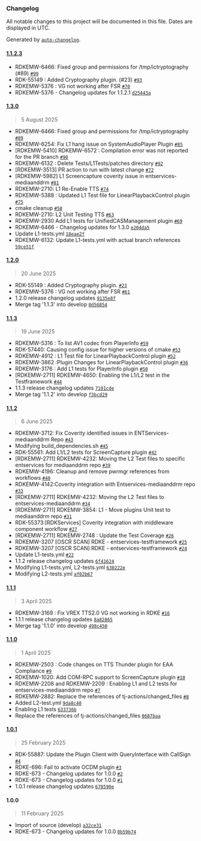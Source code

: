 ### Changelog

All notable changes to this project will be documented in this file. Dates are displayed in UTC.

Generated by [`auto-changelog`](https://github.com/CookPete/auto-changelog).

#### [1.1.2.3](https://github.com/rdkcentral/entservices-mediaanddrm/compare/1.3.0...1.1.2.3)

- RDKEMW-6466: Fixed group and permissions for /tmp/ictryptography (#89) [`#99`](https://github.com/rdkcentral/entservices-mediaanddrm/pull/99)
- RDK-55149 : Added Cryptography plugin. (#23) [`#93`](https://github.com/rdkcentral/entservices-mediaanddrm/pull/93)
- RDKEMW-5376 : VG not working after FSR [`#70`](https://github.com/rdkcentral/entservices-mediaanddrm/pull/70)
- RDKEMW-5376 - Changelog updates for 1.1.2.1 [`d25443a`](https://github.com/rdkcentral/entservices-mediaanddrm/commit/d25443a8ad369379850b2ace0ecc2679e272bdf3)

#### [1.3.0](https://github.com/rdkcentral/entservices-mediaanddrm/compare/1.2.0...1.3.0)

> 5 August 2025

- RDKEMW-6466: Fixed group and permissions for /tmp/ictryptography [`#89`](https://github.com/rdkcentral/entservices-mediaanddrm/pull/89)
- RDKEMW-6254: Fix L1 hang issue on SystemAudioPlayer Plugin [`#85`](https://github.com/rdkcentral/entservices-mediaanddrm/pull/85)
- [RDKEMW-5410] RDKEMW-6572 : Compilation error was not reported for the PR branch [`#90`](https://github.com/rdkcentral/entservices-mediaanddrm/pull/90)
- RDKEMW-6132 : Delete Tests/L1Tests/patches directory [`#92`](https://github.com/rdkcentral/entservices-mediaanddrm/pull/92)
- [RDKEMW-3513] PR action to run with latest change [`#72`](https://github.com/rdkcentral/entservices-mediaanddrm/pull/72)
- [RDKEMW-5982] L1 Screencapture coverity issue in entservices-mediaanddrm [`#81`](https://github.com/rdkcentral/entservices-mediaanddrm/pull/81)
- RDKEMW-2710: L1 Re-Enable TTS [`#74`](https://github.com/rdkcentral/entservices-mediaanddrm/pull/74)
- RDKEMW-5388 : Updated L1 Test file for LinearPlaybackControl plugin [`#75`](https://github.com/rdkcentral/entservices-mediaanddrm/pull/75)
- cmake cleanup [`#58`](https://github.com/rdkcentral/entservices-mediaanddrm/pull/58)
- RDKEMW-2710: L2 Unit Testing TTS [`#63`](https://github.com/rdkcentral/entservices-mediaanddrm/pull/63)
- RDKEMW-2930 Add L1 tests for UnifiedCASManagement plugin [`#69`](https://github.com/rdkcentral/entservices-mediaanddrm/pull/69)
- RDKEMW-6466 - Changelog updates for 1.3.0 [`e204da5`](https://github.com/rdkcentral/entservices-mediaanddrm/commit/e204da54e2df974a04919b8ae1e2e9f1bc4536f0)
- Update L1-tests.yml [`18eae2f`](https://github.com/rdkcentral/entservices-mediaanddrm/commit/18eae2fa061ea824c57ec2346eb60036c7a7c6ac)
- RDKEMW-6132: Update L1-tests.yml with actual branch references [`59ce51f`](https://github.com/rdkcentral/entservices-mediaanddrm/commit/59ce51f3a1b8f0c64ab51144493b0deda0c9d5da)

#### [1.2.0](https://github.com/rdkcentral/entservices-mediaanddrm/compare/1.1.3...1.2.0)

> 20 June 2025

- RDK-55149 : Added Cryptography plugin. [`#23`](https://github.com/rdkcentral/entservices-mediaanddrm/pull/23)
- RDKEMW-5376 : VG not working after FSR [`#61`](https://github.com/rdkcentral/entservices-mediaanddrm/pull/61)
- 1.2.0 release changelog updates [`9135e8f`](https://github.com/rdkcentral/entservices-mediaanddrm/commit/9135e8fb4dbb6792c7f4cdd78c8cf9c6d0a6886c)
- Merge tag '1.1.3' into develop [`0d56854`](https://github.com/rdkcentral/entservices-mediaanddrm/commit/0d56854fd2fd51a2611ca46fc0b0095466ae1787)

#### [1.1.3](https://github.com/rdkcentral/entservices-mediaanddrm/compare/1.1.2...1.1.3)

> 19 June 2025

- RDKEMW-5316 : To list AV1 codec from PlayerInfo [`#59`](https://github.com/rdkcentral/entservices-mediaanddrm/pull/59)
- RDK-57440: Causing config issue for higher versions of cmake [`#53`](https://github.com/rdkcentral/entservices-mediaanddrm/pull/53)
- RDKEMW-4912 : L1 Test file for LinearPlaybackControl plugin [`#52`](https://github.com/rdkcentral/entservices-mediaanddrm/pull/52)
- RDKEMW-3862 :Plugin Changes for LinearPlaybackControl plugin [`#36`](https://github.com/rdkcentral/entservices-mediaanddrm/pull/36)
- RDKEMW-3176 : Add L1 tests for PlayerInfo plugin [`#50`](https://github.com/rdkcentral/entservices-mediaanddrm/pull/50)
- [RDKEMW-2711] RDKEMW-4650: Enabling the L1/L2 test in the Testframework [`#44`](https://github.com/rdkcentral/entservices-mediaanddrm/pull/44)
- 1.1.3 release changelog updates [`7101cde`](https://github.com/rdkcentral/entservices-mediaanddrm/commit/7101cde3111d748c2285405f0a0c908ffd5ffc25)
- Merge tag '1.1.2' into develop [`f3bcd29`](https://github.com/rdkcentral/entservices-mediaanddrm/commit/f3bcd29881c051cd71057c580f6a64672c4e99aa)

#### [1.1.2](https://github.com/rdkcentral/entservices-mediaanddrm/compare/1.1.1...1.1.2)

> 6 June 2025

- RDKEMW-3712: Fix Coverity identified issues in ENTServices-mediaanddrm Repo [`#43`](https://github.com/rdkcentral/entservices-mediaanddrm/pull/43)
- Modifying build_dependencies.sh [`#45`](https://github.com/rdkcentral/entservices-mediaanddrm/pull/45)
- RDK-55561: Add L1/L2 tests for ScreenCapture plugin [`#42`](https://github.com/rdkcentral/entservices-mediaanddrm/pull/42)
- [RDKEMW-2711] RDKEMW-4232: Moving the L2 Test files to specific entservices for mediaanddrm repo [`#39`](https://github.com/rdkcentral/entservices-mediaanddrm/pull/39)
- RDKEMW-4196: Cleanup and remove pwrmgr references from workflows [`#40`](https://github.com/rdkcentral/entservices-mediaanddrm/pull/40)
- RDKEMW-4142:Coverity integration with Entservices-mediaanddrm repo [`#33`](https://github.com/rdkcentral/entservices-mediaanddrm/pull/33)
- [RDKEMW-2711] RDKEMW-4232: Moving the L2 Test files to entservices-mediaanddrm [`#34`](https://github.com/rdkcentral/entservices-mediaanddrm/pull/34)
- [RDKEMW-2711] RDKEMW-3854: L1 - Move plugins Unit test to mediaanddrm repo [`#31`](https://github.com/rdkcentral/entservices-mediaanddrm/pull/31)
- RDK-55373:[RDKServices] Coverity integration with middleware component workflow [`#27`](https://github.com/rdkcentral/entservices-mediaanddrm/pull/27)
- [RDKEMW-2711] RDKEMW-2748 : Update the Test Coverage [`#26`](https://github.com/rdkcentral/entservices-mediaanddrm/pull/26)
- RDKEMW-3207 [OSCR SCAN] RDKE - entservices-testframework [`#25`](https://github.com/rdkcentral/entservices-mediaanddrm/pull/25)
- RDKEMW-3207 [OSCR SCAN] RDKE - entservices-testframework [`#24`](https://github.com/rdkcentral/entservices-mediaanddrm/pull/24)
- Update L1-tests.yml [`#22`](https://github.com/rdkcentral/entservices-mediaanddrm/pull/22)
- 1.1.2 release changelog updates [`6f41624`](https://github.com/rdkcentral/entservices-mediaanddrm/commit/6f416241ed9a0aab2873720f4e185f4127c04bcc)
- Modifying L1-tests.yml, L2-tests.yml [`630222e`](https://github.com/rdkcentral/entservices-mediaanddrm/commit/630222ebe474ebbb78e6d908b00fcc4de34e796e)
- Modifying L2-tests.yml [`af02b67`](https://github.com/rdkcentral/entservices-mediaanddrm/commit/af02b67871cb4682f6c76c4e3affebfd9e133889)

#### [1.1.1](https://github.com/rdkcentral/entservices-mediaanddrm/compare/1.1.0...1.1.1)

> 3 April 2025

- RDKEMW-3169 : Fix VREX TTS2.0 VG not working in RDKE [`#16`](https://github.com/rdkcentral/entservices-mediaanddrm/pull/16)
- 1.1.1 release changelog updates [`8a82865`](https://github.com/rdkcentral/entservices-mediaanddrm/commit/8a828659d6c40e7894d21764e6424b803632c5e3)
- Merge tag '1.1.0' into develop [`498c450`](https://github.com/rdkcentral/entservices-mediaanddrm/commit/498c4505a03dd537b3030bb82aa25bfdeab19816)

#### [1.1.0](https://github.com/rdkcentral/entservices-mediaanddrm/compare/1.0.1...1.1.0)

> 1 April 2025

- RDKEMW-2503 : Code changes on TTS Thunder plugin for EAA Compliance [`#9`](https://github.com/rdkcentral/entservices-mediaanddrm/pull/9)
- RDKEMW-1020: Add COM-RPC support to ScreenCapture plugin  [`#10`](https://github.com/rdkcentral/entservices-mediaanddrm/pull/10)
- RDKEMW-2208 and RDKEMW-2209 : Enabling L1 and L2 tests for entservices-mediaanddrm repo [`#7`](https://github.com/rdkcentral/entservices-mediaanddrm/pull/7)
- RDKEMW-2882: Replace the references of tj-actions/changed_files [`#8`](https://github.com/rdkcentral/entservices-mediaanddrm/pull/8)
- Added L2-test.yml [`9da8c40`](https://github.com/rdkcentral/entservices-mediaanddrm/commit/9da8c40f5f287a0e2b5e2bc14cf79b4087e8012d)
- Enabling L1 tests [`633736b`](https://github.com/rdkcentral/entservices-mediaanddrm/commit/633736ba3990f567c77eed3440ccaa25d5be4fe5)
- Replace the references of tj-actions/changed_files [`0687baa`](https://github.com/rdkcentral/entservices-mediaanddrm/commit/0687baa0e3a9b5f38815deacbec0094a1d8fde6a)

#### [1.0.1](https://github.com/rdkcentral/entservices-mediaanddrm/compare/1.0.0...1.0.1)

> 25 February 2025

- RDK-55887: Update the Plugin Client with QueryInterface with CallSign [`#4`](https://github.com/rdkcentral/entservices-mediaanddrm/pull/4)
- RDKE-696: Fail to activate OCDM plugin [`#3`](https://github.com/rdkcentral/entservices-mediaanddrm/pull/3)
- RDKE-673 - Changelog updates for 1.0.0 [`#2`](https://github.com/rdkcentral/entservices-mediaanddrm/pull/2)
- RDKE-673 - Changelog updates for 1.0.0 [`#1`](https://github.com/rdkcentral/entservices-mediaanddrm/pull/1)
- 1.0.1 release changelog updates [`678590e`](https://github.com/rdkcentral/entservices-mediaanddrm/commit/678590e5700a05f0a7e3f6967b1cd4a7eac2e8f5)

#### 1.0.0

> 11 February 2025

- Import of source (develop) [`a32ce31`](https://github.com/rdkcentral/entservices-mediaanddrm/commit/a32ce31590b6600b08d10cfd03e9b3d81ffa32ec)
- RDKE-673 - Changelog updates for 1.0.0 [`0b59b74`](https://github.com/rdkcentral/entservices-mediaanddrm/commit/0b59b7425243e174583da065ccf30451a7de434a)
